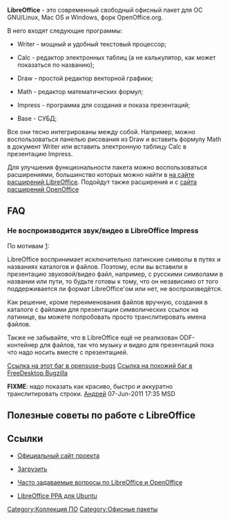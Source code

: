 **LibreOffice** - это современный свободный офисный пакет для ОС
GNU/Linux, Mac OS и Windows, форк OpenOffice.org.

В него входят следующие программы:

  - Writer - мощный и удобный текстовый процессор;

<!-- end list -->

  - Calc - редактор электронных таблиц (а не калькулятор, как может
    показаться по названию);

<!-- end list -->

  - Draw - простой редактор векторной графики;

<!-- end list -->

  - Math - редактор математических формул;

<!-- end list -->

  - Impress - программа для создания и показа презентаций;

<!-- end list -->

  - Base - СУБД;

Все они тесно интегрированы между собой. Например, можно воспользоваться
панелью рисования из Draw и вставить формулу Math в документ Writer или
вставить электронную таблицу Calc в презентацию Impress.

Для улучшения функциональности пакета можно воспользоваться
расширениями, большинство которых можно найти в [на сайте
расширений LibreOffice](http://extensions.libreoffice.org/). Подойдут
также расширения и с [сайта расширений
OpenOffice](http://extensions.openoffice.org/)

## FAQ

### Не воспроизводится звук/видео в LibreOffice Impress

По мотивам [1](http://www.linux.org.ru/forum/multimedia/5954806):

LibreOffice воспринимает исключительно латинские символы в путях и
названиях каталогов и файлов. Поэтому, если вы вставили в
презентацию звуковой/видео файл, например, с русскими символами
в названии или пути, то будьте готовы к тому, что он независимо от того
поддерживается ли формат LibreOffice'ом или нет, не воспроизведётся.

Как решение, кроме переименования файлов вручную, создания в каталоге с
файлами для презентации символических ссылок на латинице, вы можете
попробовать просто транслитировать имена файлов.

Также не забывайте, что в LibreOffice ещё не реализован ODF-контейнер
для файлов, так что музыку и видео для презентаций пока что надо
носить вместе с презентацией.

[Ссылка на этот баг в
opensuse-bugs](http://lists.suse.com/opensuse-bugs/2011-04/msg02677.html)
[Ссылка на похожий баг в FreeDesktop
Bugzilla](https://bugs.freedesktop.org/show_bug.cgi?id=32581)

**FIXME**: надо показать как красиво, быстро и аккуратно транслитировать
строки. [Андрей](User:adriano32 "wikilink") 07-Jun-2011 17:35 MSD

## Полезные советы по работе с LibreOffice

## Ссылки

  - [Официальный сайт проекта](http://www.libreoffice.org/)

<!-- end list -->

  - [Загрузить](http://www.libreoffice.org/download/)

<!-- end list -->

  - [Часто задаваемые вопросы по LibreOffice и
    OpenOffice](http://wiki.forumooo.ru)

<!-- end list -->

  - [LibreOffice PPA для
    Ubuntu](https://launchpad.net/~libreoffice/+archive/ppa)

[Category:Коллекция ПО](Category:Коллекция_ПО "wikilink")
[Category:Офисные пакеты](Category:Офисные_пакеты "wikilink")